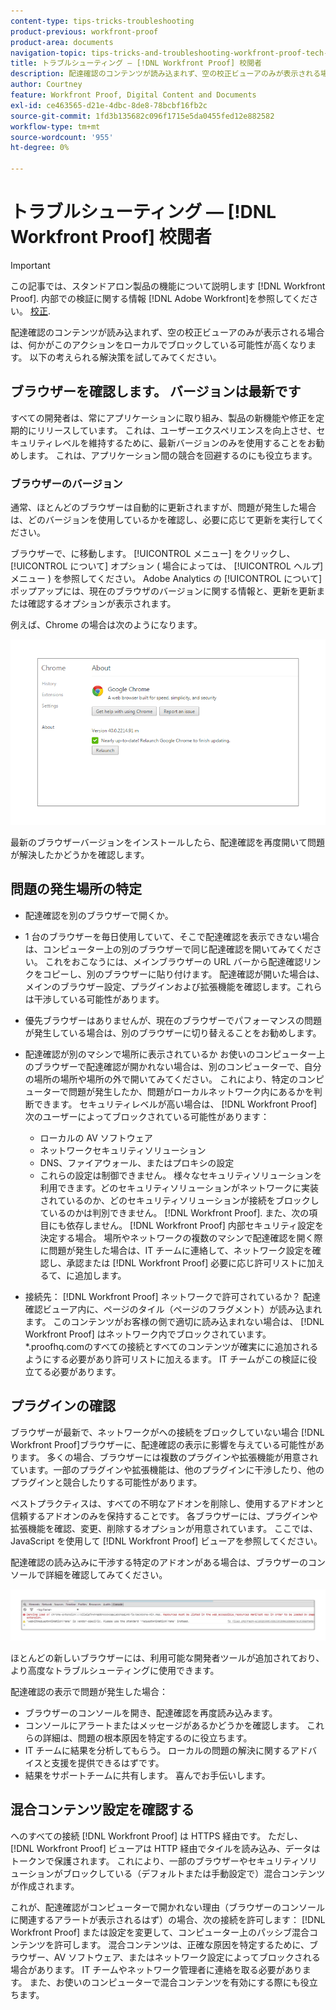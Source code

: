 ```yaml
---
content-type: tips-tricks-troubleshooting
product-previous: workfront-proof
product-area: documents
navigation-topic: tips-tricks-and-troubleshooting-workfront-proof-tech-corner
title: トラブルシューティング — [!DNL Workfront Proof] 校閲者
description: 配達確認のコンテンツが読み込まれず、空の校正ビューアのみが表示される場合は、何かがこのアクションをローカルでブロックしている可能性が高くなります。
author: Courtney
feature: Workfront Proof, Digital Content and Documents
exl-id: ce463565-d21e-4dbc-8de8-78bcbf16fb2c
source-git-commit: 1fd3b135682c096f1715e5da0455fed12e882582
workflow-type: tm+mt
source-wordcount: '955'
ht-degree: 0%

---
```


# トラブルシューティング — [!DNL Workfront Proof] 校閲者

<!-- Audited: 01/2024 -->

>[!IMPORTANT]
>
>この記事では、スタンドアロン製品の機能について説明します [!DNL Workfront Proof]. 内部での検証に関する情報 [!DNL Adobe Workfront]を参照してください。 [校正](../../../review-and-approve-work/proofing/proofing.md).

配達確認のコンテンツが読み込まれず、空の校正ビューアのみが表示される場合は、何かがこのアクションをローカルでブロックしている可能性が高くなります。 以下の考えられる解決策を試してみてください。

## ブラウザーを確認します。 <!--and [!DNL Flash Player]--> バージョンは最新です

すべての開発者は、常にアプリケーションに取り組み、製品の新機能や修正を定期的にリリースしています。 これは、ユーザーエクスペリエンスを向上させ、セキュリティレベルを維持するために、最新バージョンのみを使用することをお勧めします。 これは、アプリケーション間の競合を回避するのにも役立ちます。

<!--
### [!DNL Flash Player] Plugin Version

To check your current [!DNL Flash Player] version visit the [[!DNL Adobe] website](http://www.adobe.com/software/flash/about/).

![ProofView_2.png](assets/proofview-2-350x199.png)

If your version number differs from the one listed for your platform go to the [[!DNL Flash Player] download page](http://get.adobe.com/flashplayer/otherversions/) and get the latest version.

Please note: we do recommend using the original [!DNL Adobe] plugin, so if your browser uses a built-in solution deactivate it and install the [!DNL Adobe] solution.
-->

### ブラウザーのバージョン

通常、ほとんどのブラウザーは自動的に更新されますが、問題が発生した場合は、どのバージョンを使用しているかを確認し、必要に応じて更新を実行してください。

ブラウザーで、に移動します。 [!UICONTROL メニュー] をクリックし、 [!UICONTROL について] オプション ( 場合によっては、 [!UICONTROL ヘルプ] メニュー ) を参照してください。 Adobe Analytics の [!UICONTROL について] ポップアップには、現在のブラウザのバージョンに関する情報と、更新を更新または確認するオプションが表示されます。

例えば、Chrome の場合は次のようになります。

![Chrome ブラウザーのバージョン](assets/proofview-3.png)

最新のブラウザーバージョンをインストールしたら、配達確認を再度開いて問題が解決したかどうかを確認します。

<!--
## Ensure Your Local [!DNL Flash] Storage is Available

Our [!DNL Workfront Proof] Viewer is based on Flash, and we store some data about the proofs (i.e., comments, proof tiles, [!DNL Workfront Proof] Viewer settings) on your computer using [!DNL Flash Player]. If the [!DNL Workfront Proof] Viewer opens, but there is no content inside you will want to make sure that the Flash Storage is available on your machine and that [!DNL Workfront Proof] is allowed to use it.

If there is some storage allocated, but you're working with the bigger proofs with multiple pages and comments try to increase the [!DNL Flash] Storage and re-load your proof.

Please see [Problems With Viewing Proofs - [!DNL Flash] Shared Objects Explained](../../../workfront-proof/wp-tech-corner/troubleshooting/view-proof-flash-shared-object.md) for the detailed instructions.
-->

## 問題の発生場所の特定

* 配達確認を別のブラウザーで開くか。
* 1 台のブラウザーを毎日使用していて、そこで配達確認を表示できない場合は、コンピューター上の別のブラウザーで同じ配達確認を開いてみてください。 これをおこなうには、メインブラウザーの URL バーから配達確認リンクをコピーし、別のブラウザーに貼り付けます。 配達確認が開いた場合は、メインのブラウザー設定、プラグインおよび拡張機能を確認します。これらは干渉している可能性があります。
* 優先ブラウザーはありませんが、現在のブラウザーでパフォーマンスの問題が発生している場合は、別のブラウザーに切り替えることをお勧めします。
* 配達確認が別のマシンで場所に表示されているか
お使いのコンピューター上のブラウザーで配達確認が開かれない場合は、別のコンピューターで、自分の場所の場所や場所の外で開いてみてください。 これにより、特定のコンピューターで問題が発生したか、問題がローカルネットワーク内にあるかを判断できます。
セキュリティレベルが高い場合は、 [!DNL Workfront Proof] 次のユーザーによってブロックされている可能性があります：

   * ローカルの AV ソフトウェア
   * ネットワークセキュリティソリューション
   * DNS、ファイアウォール、またはプロキシの設定
   * これらの設定は制御できません。 様々なセキュリティソリューションを利用できます。どのセキュリティソリューションがネットワークに実装されているのか、どのセキュリティソリューションが接続をブロックしているのかは判別できません。 [!DNL Workfront Proof]. また、次の項目にも依存しません。 [!DNL Workfront Proof] 内部セキュリティ設定を決定する場合。 場所やネットワークの複数のマシンで配達確認を開く際に問題が発生した場合は、IT チームに連絡して、ネットワーク設定を確認し、承認または [!DNL Workfront Proof] 必要に応じ許可リストに加えるて、に追加します。

* 接続先： [!DNL Workfront Proof] ネットワークで許可されているか？
配達確認ビューア内に、ページのタイル（ページのフラグメント）が読み込まれます。 このコンテンツがお客様の側で適切に読み込まれない場合は、 [!DNL Workfront Proof] はネットワーク内でブロックされています。 *.proofhq.comのすべての接続とすべてのコンテンツが確実にに追加されるようにする必要があり許可リストに加えるます。 IT チームがこの検証に役立てる必要があります。

## プラグインの確認

ブラウザーが最新で、ネットワークがへの接続をブロックしていない場合 [!DNL Workfront Proof]ブラウザーに、配達確認の表示に影響を与えている可能性があります。 多くの場合、ブラウザーには複数のプラグインや拡張機能が用意されています。一部のプラグインや拡張機能は、他のプラグインに干渉したり、他のプラグインと競合したりする可能性があります。

ベストプラクティスは、すべての不明なアドオンを削除し、使用するアドオンと信頼するアドオンのみを保持することです。 各ブラウザーには、プラグインや拡張機能を確認、変更、削除するオプションが用意されています。 ここでは、JavaScript を使用して [!DNL Workfront Proof] ビューアを参照してください。

配達確認の読み込みに干渉する特定のアドオンがある場合は、ブラウザーのコンソールで詳細を確認してみてください。

![ブラウザーコンソール](assets/proofview-4.png)

ほとんどの新しいブラウザーには、利用可能な開発者ツールが追加されており、より高度なトラブルシューティングに使用できます。

配達確認の表示で問題が発生した場合：

* ブラウザーのコンソールを開き、配達確認を再度読み込みます。
* コンソールにアラートまたはメッセージがあるかどうかを確認します。 これらの詳細は、問題の根本原因を特定するのに役立ちます。
* IT チームに結果を分析してもらう。 ローカルの問題の解決に関するアドバイスと支援を提供できるはずです。
* 結果をサポートチームに共有します。 喜んでお手伝いします。

## 混合コンテンツ設定を確認する

へのすべての接続 [!DNL Workfront Proof] は HTTPS 経由です。 ただし、 [!DNL Workfront Proof] ビューアは HTTP 経由でタイルを読み込み、データはトークンで保護されます。 これにより、一部のブラウザーやセキュリティソリューションがブロックしている（デフォルトまたは手動設定で）混合コンテンツが作成されます。

これが、配達確認がコンピューターで開かれない理由（ブラウザーのコンソールに関連するアラートが表示されるはず）の場合、次の接続を許可します： [!DNL Workfront Proof] または設定を変更して、コンピューター上のパッシブ混合コンテンツを許可します。 混合コンテンツは、正確な原因を特定するために、ブラウザー、AV ソフトウェア、またはネットワーク設定によってブロックされる場合があります。 IT チームやネットワーク管理者に連絡を取る必要があります。 また、お使いのコンピューターで混合コンテンツを有効にする際にも役立ちます。


